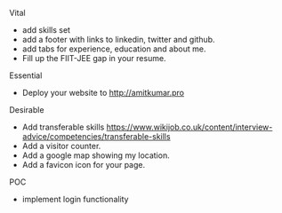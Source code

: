 Vital
- add skills set
- add a footer with links to linkedin, twitter and github.
- add tabs for experience, education and about me.
- Fill up the FIIT-JEE gap in your resume.

Essential
- Deploy your website to http://amitkumar.pro


Desirable
- Add transferable skills https://www.wikijob.co.uk/content/interview-advice/competencies/transferable-skills
- Add a visitor counter.
- Add a google map showing my location.
- Add a favicon icon for your page.

POC
- implement login functionality

